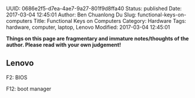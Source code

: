 UUID: 0686e2f5-d7ea-4ae7-9a27-801f9d8ffa40
Status: published
Date: 2017-03-04 12:45:01
Author: Ben Chuanlong Du
Slug: functional-keys-on-computers
Title: Functional Keys on Computers
Category: Hardware
Tags: hardware, computer, laptop, Lenovo
Modified: 2017-03-04 12:45:01

**Things on this page are fragmentary and immature notes/thoughts of the author. Please read with your own judgement!**

## Lenovo

F2: BIOS

F12: boot manager
